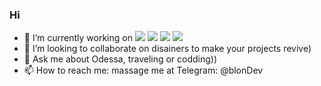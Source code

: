 ### Hi 

<!--
**Maryna-Kamenna/maryna-kamenna** is a ✨ _special_ ✨ repository because its `README.md` (this file) appears on your GitHub profile.

Here are some ideas to get you started:-->

- 🔭 I’m currently working on <img src="https://img.icons8.com/ios/50/000000/javascript--v2.png"/> <img src="https://img.icons8.com/ios/50/000000/react-native--v2.png"/> <img src="https://img.icons8.com/ios-filled/50/000000/html-5--v1.png"/>  <img src="https://img.icons8.com/ios-filled/50/000000/css-filetype.png"/> 
- 👯 I’m looking to collaborate on disainers to make your projects revive)
- 💬 Ask me about Odessa, traveling or codding))
- 📫 How to reach me: massage me at Telegram: @blonDev

